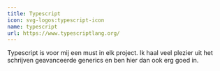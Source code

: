 ```yaml
---
title: Typescript
icon: svg-logos:typescript-icon
name: typescript
url: https://www.typescriptlang.org/
---
```


Typescript is voor mij een must in elk project. Ik haal veel plezier uit het schrijven geavanceerde generics en ben hier dan ook erg goed in.

